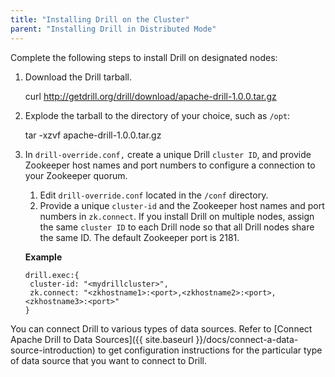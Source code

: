 ```yaml
---
title: "Installing Drill on the Cluster"
parent: "Installing Drill in Distributed Mode"
---
```

Complete the following steps to install Drill on designated nodes:

  1. Download the Drill tarball.
  
        curl http://getdrill.org/drill/download/apache-drill-1.0.0.tar.gz
  2. Explode the tarball to the directory of your choice, such as `/opt`:
  
        tar -xzvf apache-drill-1.0.0.tar.gz
  3. In `drill-override.conf,` create a unique Drill `cluster ID`, and provide Zookeeper host names and port numbers to configure a connection to your Zookeeper quorum.
     1. Edit `drill-override.conf` located in the `/conf` directory.
     2. Provide a unique `cluster-id` and the Zookeeper host names and port numbers in `zk.connect`. If you install Drill on multiple nodes, assign the same `cluster ID` to each Drill node so that all Drill nodes share the same ID. The default Zookeeper port is 2181.

       **Example**
       
         drill.exec:{
          cluster-id: "<mydrillcluster>",
          zk.connect: "<zkhostname1>:<port>,<zkhostname2>:<port>,<zkhostname3>:<port>"
         }

You can connect Drill to various types of data sources. Refer to [Connect Apache Drill to Data Sources]({{ site.baseurl }}/docs/connect-a-data-source-introduction) to get configuration instructions for the
particular type of data source that you want to connect to Drill.